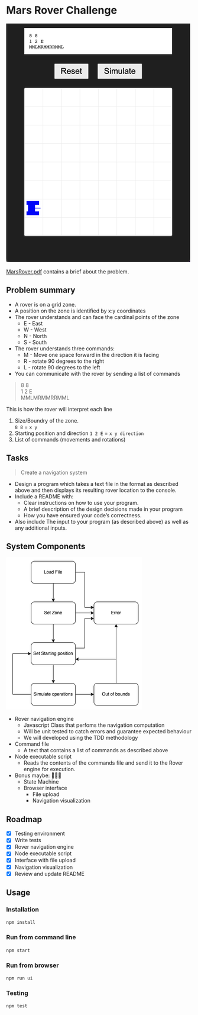 # Mars Rover Challenge
![Visualiser](/Screenshot.png)

[MarsRover.pdf](MarsRover.pdf) contains a brief about the problem.

## Problem summary

* A rover is on a grid zone.
* A position on the zone is identified by x:y coordinates
* The rover understands and can face the cardinal points of the zone
  * E - East
  * W - West
  * N - North
  * S - South
* The rover understands three commands:
  * M - Move one space forward in the direction it is facing
  * R - rotate 90 degrees to the right
  * L - rotate 90 degrees to the left
* You can communicate with the rover by sending a list of commands

> 8 8  
1 2 E  
MMLMRMMRRMML

This is how the rover will interpret each line
1. Size/Boundry of the zone.  
   `8 8` = `x y`
2. Starting position and direction
   `1 2 E` = `x y direction`
3. List of commands (movements and rotations)

## Tasks

> Create a navigation system

* Design a program which takes a text file in the format as described above and then displays its resulting rover location to the console.
* Include a README with:
  - Clear instructions on how to use your program.
  - A brief description of the design decisions made in your program
  - How you have ensured your code’s correctness.
* Also include The input to your program (as described above) as well as any additional inputs.

## System Components

![State diagram](/state-diagram.png)

* Rover navigation engine
    - Javascript Class that perfoms the navigation computation
    - Will be unit tested to catch errors and guarantee expected behaviour
    - We will developed using the TDD methodology
* Command file
    - A text that contains a list of commands as described above
* Node executable script
    - Reads the contents of the commands file and send it to the Rover engine for execution.
* Bonus maybe: 🤷🏽‍♂️
    - State Machine
    - Browser interface
        - File upload
        - Navigation visualization

## Roadmap

- [x] Testing environment
- [x] Write tests
- [x] Rover navigation engine
- [X] Node executable script
- [X] Interface with file upload
- [X] Navigation visualization
- [X] Review and update README

## Usage

### Installation
```
npm install
```

### Run from command line
```
npm start
```

### Run from browser
```
npm run ui
```

### Testing
```
npm test
```
